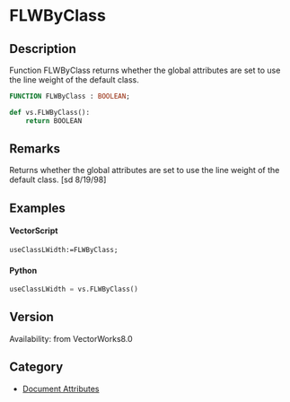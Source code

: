 # FLWByClass

## Description
Function FLWByClass returns whether the global attributes are set to use the line weight of the default class.

```pascal
FUNCTION FLWByClass : BOOLEAN;
```

```python
def vs.FLWByClass():
    return BOOLEAN
```

## Remarks
Returns whether the global attributes are set to use the line weight of the default class.
[sd 8/19/98]

## Examples
#### VectorScript ####
```pascal
useClassLWidth:=FLWByClass;
```
#### Python ####
```python
useClassLWidth = vs.FLWByClass()
```

## Version
Availability: from VectorWorks8.0

## Category
* [Document Attributes](../Categories/Document%20Attributes.md)
